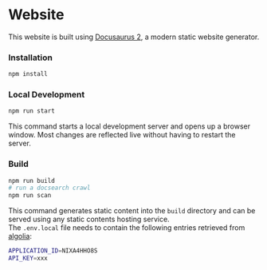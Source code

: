 # Website

This website is built using [Docusaurus 2](https://docusaurus.io/), a modern static website generator.

### Installation

```bash
npm install
```

### Local Development

```bash
npm run start
```

This command starts a local development server and opens up a browser window. Most changes are reflected live without having to restart the server.

### Build

```bash
npm run build
# run a docsearch crawl
npm run scan
```

This command generates static content into the `build` directory and can be served using any static contents hosting service.  
The `.env.local` file needs to contain the following entries retrieved from [algolia](https://www.algolia.com):

```bash
APPLICATION_ID=NIXA4HHO8S
API_KEY=xxx
```

